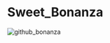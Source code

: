 # Sweet_Bonanza
![github_bonanza](https://github.com/emreduzgunoglu/Sweet_Bonanza/assets/140405384/24d90479-4d1b-4cca-b292-78c13c3d6c64)
